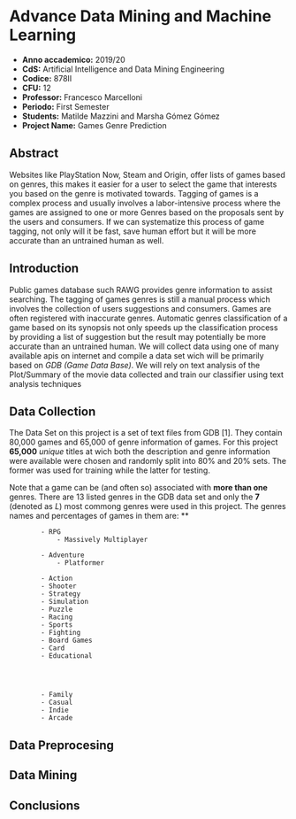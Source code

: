 # Advance Data Mining and Machine Learning

- **Anno accademico:** 2019/20
- **CdS:** Artificial Intelligence and Data Mining Engineering
- **Codice:** 878II
- **CFU:** 12
- **Professor:** Francesco Marcelloni
- **Periodo:** First Semester
- **Students:** Matilde Mazzini and Marsha Gómez Gómez
- **Project Name:** Games Genre Prediction

## Abstract

Websites like PlayStation Now, Steam and Origin, offer lists of games based on genres, this makes it easier for a user to select the game that interests you based on the genre is motivated towards. Tagging of games is a complex process and usually involves a labor-intensive process where the games are assigned to one or more Genres based on the proposals sent by the users and consumers. If we can systematize this process of game tagging, not only will it be fast, save human effort but it will be more accurate than an untrained human as well.

## Introduction

Public games database such RAWG provides genre information to assist searching. The tagging of games genres is still a manual process which involves the collection of users suggestions and consumers. Games are often registered with inaccurate genres. Automatic genres classification of a game based on its synopsis not only speeds up the classification process by providing a list of suggestion but the result may potentially be more accurate than an untrained human. We will collect data using one of many available apis on internet and compile a data set wich will be primarily based on *GDB (Game Data Base)*. We will rely on text analysis of the Plot/Summary of the movie data collected and train our classifier using text analysis techniques

## Data Collection

The Data Set on this project is a set of text files from GDB [1]. They contain 80,000 games and 65,000 of genre information of games. For this project **65,000** *unique* titles at wich both the description and genre information were available were chosen and randomly split into 80% and 20% sets. The former was used for training while the latter for testing.

Note that a game can be (and often so) associated with **more than one** genres. There are 13 listed genres in the GDB data set and only the **7** (denoted as *L*) most commong genres were used in this project. The genres names and percentages of games in them are: **


            
            - RPG
                - Massively Multiplayer

            - Adventure
                - Platformer
                
            - Action
            - Shooter
            - Strategy
            - Simulation
            - Puzzle
            - Racing
            - Sports
            - Fighting
            - Board Games
            - Card
            - Educational




            - Family
            - Casual
            - Indie
            - Arcade



## Data Preprocesing

## Data Mining

## Conclusions
